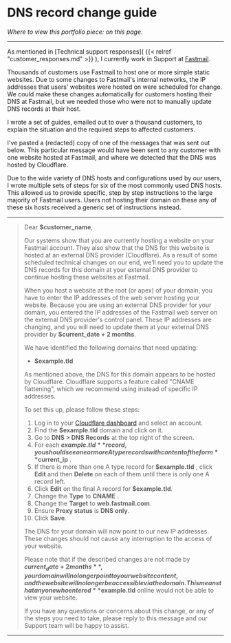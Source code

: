 # DNS record change guide

*Where to view this portfolio piece: on this page.*

---

As mentioned in [Technical support responses]( {{< relref "customer_responses.md" >}} ), I currently work in Support at [Fastmail](https://www.fastmail.com/). 

Thousands of customers use Fastmail to host one or more simple static websites. Due to some changes to Fastmail's internal networks, the IP addresses that users' websites were hosted on were scheduled for change. We could make these changes automatically for customers hosting their DNS at Fastmail, but we needed those who were not to manually update DNS records at their host.

I wrote a set of guides, emailed out to over a thousand customers, to explain the situation and the required steps to affected customers.

I've pasted a (redacted) copy of one of the messages that was sent out below. This particular message would have been sent to any customer with one website hosted at Fastmail, and where we detected that the DNS was hosted by Cloudflare. 

Due to the wide variety of DNS hosts and configurations used by our users, I wrote multiple sets of steps for six of the most commonly used DNS hosts. This allowed us to provide specific, step by step instructions to the large majority of Fastmail users. Users not hosting their domain on these any of these six hosts received a generic set of instructions instead.

---



> Dear **$customer_name**,
>
> Our systems show that you are currently hosting a website on your Fastmail account. They also show that the DNS for this website is hosted at an external DNS provider (Cloudflare). As a result of some scheduled technical changes on our end, we’ll need you to update the DNS records for this domain at your external DNS provider to continue hosting these websites at Fastmail. 
>
> When you host a website at the root (or apex) of your domain, you have to enter the IP addresses of the web server hosting your website. Because you are using an external DNS provider for your domain, you entered the IP addresses of the Fastmail web server on the external DNS provider's control panel. These IP addresses are changing, and you will need to update them at your external DNS provider by **$current_date + 2 months**. 
>
> We have identified the following domains that need updating:
>
> - **$example.tld**
>
> As mentioned above, the DNS for this domain appears to be hosted by Cloudflare. Cloudflare supports a feature called "CNAME flattening", which we recommend using instead of specific IP addresses.
>
> To set this up, please follow these steps:
>
> 1. Log in to your [Cloudflare dashboard](https://dash.cloudflare.com/login) and select an account.
> 2. Find the **$example.tld** domain and click on it.
> 3. Go to **DNS > DNS Records** at the top right of the screen.
> 4. For each **$example.tld** record, you should see one or more A type records with content of the form **$current_ip** .
> 5. If there is more than one A type record for **$example.tld** , click **Edit** and then **Delete** on each of them until there is only one A record left.
> 6. Click **Edit** on the final A record for **$example.tld**.
> 7. Change the **Type** to **CNAME** .
> 8. Change the **Target** to **web.fastmail.com**.
> 9. Ensure **Proxy status** is **DNS only**.
> 10. Click **Save**.
>
> The DNS for your domain will now point to our new IP addresses. These changes should not cause any interruption to the access of your website.
>
> Please note that if the described changes are not made by **$current_date + 2 months**, your domain will no longer point to your website content, and the website will no longer be accessible via the domain. This means that anyone who entered **$example.tld** online would not be able to view your website.
>
> If you have any questions or concerns about this change, or any of the steps you need to take, please reply to this message and our Support team will be happy to assist.

---
